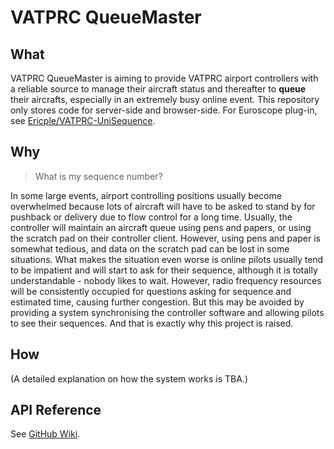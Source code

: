 # VATPRC QueueMaster
## What
VATPRC QueueMaster is aiming to provide VATPRC airport controllers with a reliable source to manage their aircraft status and thereafter to **queue** their aircrafts, especially in an extremely busy online event. This repository only stores code for server-side and browser-side. For Euroscope plug-in, see [Ericple/VATPRC-UniSequence](https://github.com/Ericple/VATPRC-UniSequence).

## Why
> What is my sequence number?

In some large events, airport controlling positions usually become overwhelmed because lots of aircraft will have to be asked to stand by for pushback or delivery due to flow control for a long time. Usually, the controller will maintain an aircraft queue using pens and papers, or using the scratch pad on their controller client. However, using pens and paper is somewhat tedious, and data on the scratch pad can be lost in some situations. What makes the situation even worse is online pilots usually tend to be impatient and will start to ask for their sequence, although it is totally understandable - nobody likes to wait. However, radio frequency resources will be consistently occupied for questions asking for sequence and estimated time, causing further congestion. But this may be avoided by providing a system synchronising the controller software and allowing pilots to see their sequences. And that is exactly why this project is raised. 

## How
(A detailed explanation on how the system works is TBA.)

## API Reference
See [GitHub Wiki](https://github.com/websterzh/vatprc-queue/wiki/API-Reference).